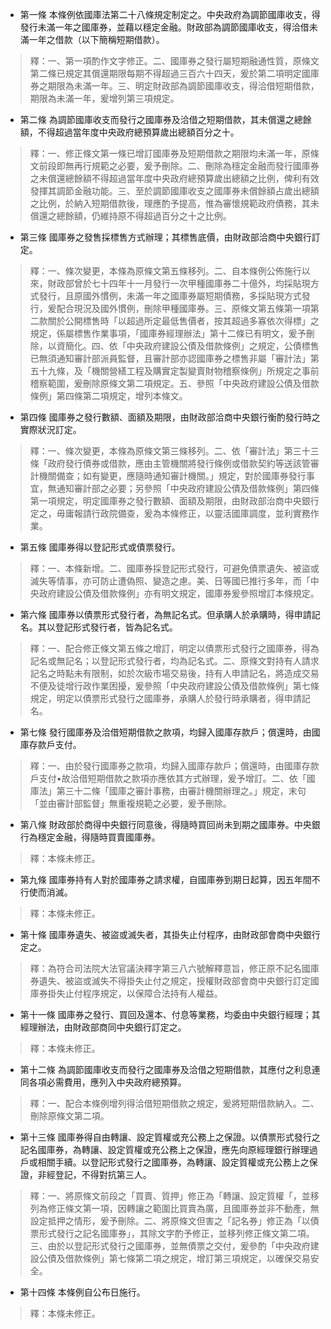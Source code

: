 * 第一條 本條例依國庫法第二十八條規定制定之。中央政府為調節國庫收支，得發行未滿一年之國庫券，並藉以穩定金融。財政部為調節國庫收支，得洽借未滿一年之借款（以下簡稱短期借款）。

> 釋：一、第一項酌作文字修正。二、國庫券之發行屬短期融通性質，原條文第二條已規定其償還期限每期不得超過三百六十四天，爰於第二項明定國庫券之期限為未滿一年。三、明定財政部為調節國庫收支，得洽借短期借款，期限為未滿一年，爰增列第三項規定。

* 第二條 為調節國庫收支而發行之國庫券及洽借之短期借款，其未償還之總餘額，不得超過當年度中央政府總預算歲出總額百分之十。

> 釋：一、修正條文第一條已增訂國庫券及短期借款之期限均未滿一年，原條文前段即無再行規範之必要，爰予刪除。二、刪除為穩定金融而發行國庫券之未償還總餘額不得超過當年度中央政府總預算歲出總額之比例，俾利有效發揮其調節金融功能。三、至於調節國庫收支之國庫券未償餘額占歲出總額之比例，於納入短期借款後，理應酌予提高，惟為審懷規範政府債務，其未償還之總餘額，仍維持原不得超過百分之十之比例。

* 第三條 國庫券之發售採標售方式辦理；其標售底價，由財政部洽商中央銀行訂定。

> 釋：一、條次變更，本條為原條文第五條移列。二、自本條例公佈施行以來，財政部曾於七十四年十一月發行一次甲種國庫券二十億外，均採貼現方式發行，且原國外慣例，未滿一年之國庫券屬短期債務，多採貼現方式發行，爰配合現況及國外慣例，刪除甲種國庫券。三、原條文第五條第一項第二款關於公開標售時「以超過所定最低售價者，按其超過多寡依次得標」之規定，係屬標售作業事項，「國庫券經理辦法」第十二條已有明文，爰予刪除，以資簡化。四、依「中央政府建設公債及借款條例」之規定，公債標售已無須通知審計部派員監督，且審計部亦認國庫券之標售非屬「審計法」第五十九條，及「機關營繕工程及購實定製變賣財物稽察條例」所規定之事前稽察範圍，爰刪除原條文第二項規定。五、參照「中央政府建設公債及借款條例」第四條第二項規定，增列本條文。

* 第四條 國庫券之發行數額、面額及期限，由財政部洽商中央銀行衡酌發行時之實際狀況訂定。

> 釋：一、條次變更，本條為原條文第三條移列。二、依「審計法」第三十三條「政府發行債券或借款，應由主管機關將發行條例或借款契約等送該管審計機關備查；如有變更，應隨時通知審計機關。」規定，對於國庫券發行事宜，無通知審計部之必要；另參照「中央政府建設公債及借款條例」第四條第一項規定，明定國庫券之發行數額、面額及期限，由財政部治商中央銀行定之，毋庸報請行政院備查，爰為本條修正，以靈活國庫調度，並利實務作業。

* 第五條 國庫券得以登記形式或債票發行。

> 釋：一、本條新增。二、國庫券採登記形式發行，可避免債票遺失、被盜或滅失等情事，亦可防止遭偽照、變造之慮。美、日等國已推行多年，而「中央政府建設公債及借款條例」亦有明文規定，國庫券爰參照增訂本條規定。

* 第六條 國庫券以債票形式發行者，為無記名式。但承購人於承購時，得申請記名。其以登記形式發行者，皆為記名式。

> 釋：一、配合修正條文第五條之增訂，明定以債票形式發行之國庫券，得為記名或無記名；以登記形式發行者，均為記名式。二、原條文對持有人請求記名之時點未有限制，如於次級市場交易後，持有人申請記名，將造成交易不便及徒增行政作業困擾，爰參照「中央政府建設公債及借款條例」第七條規定，明定以債票形式發行之國庫券，承購人於發行時承購者，得申請記名。

* 第七條 發行國庫券及洽借短期借款之款項，均歸入國庫存款戶；償還時，由國庫存款戶支付。

> 釋：一、由於發行國庫券之款項，均歸入國庫存款戶；償還時，由國庫存款戶支付•故洽借短期借款之款項亦應依其方式辦理，爰予增訂。二、依「國庫法」第三十二條「國庫之審計事務，由審計機關辦理之。」規定，末句「並由審計部監督」無重複規範之必要，爰予刪除。

* 第八條 財政部於商得中央銀行同意後，得隨時買回尚未到期之國庫券。中央銀行為穩定金融，得隨時買賣國庫券。

> 釋：本條未修正。

* 第九條 國庫券持有人對於國庫券之請求權，自國庫券到期日起算，因五年間不行使而消滅。

> 釋：本條未修正。

* 第十條 國庫券遺失、被盜或滅失者，其掛失止付程序，由財政部會商中央銀行定之。

> 釋：為符合司法院大法官議決釋字第三八六號解釋意旨，修正原不記名國庫券遺失、被盜或滅失不得掛失止付之規定，授權財政部會商中央銀行訂定國庫券掛失止付程序規定，以保障合法持有人權益。

* 第十一條 國庫券之發行、買回及還本、付息等業務，均委由中央銀行經理；其經理辦法，由財政部商同中央銀行訂定之。

> 釋：本條未修正。

* 第十二條 為調節國庫收支而發行之國庫券及洽借之短期借款，其應付之利息連同各項必需費用，應列入中央政府總預算。

> 釋：一、配合本條例增列得洽借短期借款之規定，爰將短期借款納入。二、刪除原條文第二項。

* 第十三條 國庫券得自由轉讓、設定質權或充公務上之保證。以債票形式發行之記名國庫券，為轉讓、設定質權或充公務上之保證，應先向原經理銀行辦理過戶或相關手續。以登記形式發行之國庫券，為轉讓、設定質權或充公務上之保證，非經登記，不得對抗第三人。

> 釋：一、將原條文前段之「買賣、質押」修正為「轉讓、設定質權「，並移列為修正條文第一項，因轉讓之範圍比買賣為廣，且國庫券並非不動產，無設定抵押之情形，爰予刪除。二、將原條文但害之「記名券」修正為「以債票形式發行之記名國庫券」，其除文字酌予修正，並移列修正條文第二項。三、由於以登記形式發行之國庫券，並無債票之交付，爰參酌「中央政府建設公債及借款條例」第七條第二項之規定，增訂第三項規定，以確保交易安全。

* 第十四條 本條例自公布日施行。

> 釋：本條未修正。

